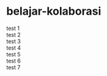 # belajar-kolaborasi

test 1 <br> 
test 2 <br> 
test 3 <br> 
test 4 <br> 
test 5 <br> 
test 6 <br> 
test 7 <br> 

